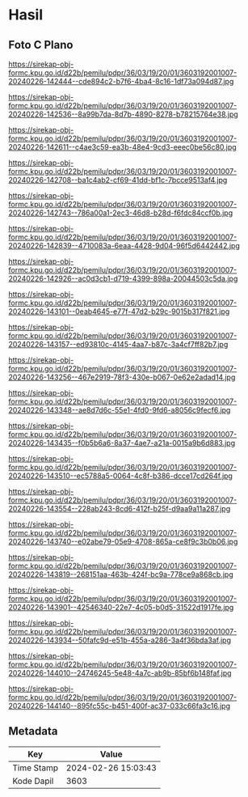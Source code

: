 # Hasil

## Foto C Plano

https://sirekap-obj-formc.kpu.go.id/d22b/pemilu/pdpr/36/03/19/20/01/3603192001007-20240226-142444--cde894c2-b7f6-4ba4-8c16-1df73a094d87.jpg

https://sirekap-obj-formc.kpu.go.id/d22b/pemilu/pdpr/36/03/19/20/01/3603192001007-20240226-142536--8a99b7da-8d7b-4890-8278-b78215764e38.jpg

https://sirekap-obj-formc.kpu.go.id/d22b/pemilu/pdpr/36/03/19/20/01/3603192001007-20240226-142611--c4ae3c59-ea3b-48e4-9cd3-eeec0be56c80.jpg

https://sirekap-obj-formc.kpu.go.id/d22b/pemilu/pdpr/36/03/19/20/01/3603192001007-20240226-142708--ba1c4ab2-cf69-41dd-bf1c-7bcce9513af4.jpg

https://sirekap-obj-formc.kpu.go.id/d22b/pemilu/pdpr/36/03/19/20/01/3603192001007-20240226-142743--786a00a1-2ec3-46d8-b28d-f6fdc84ccf0b.jpg

https://sirekap-obj-formc.kpu.go.id/d22b/pemilu/pdpr/36/03/19/20/01/3603192001007-20240226-142839--4710083a-6eaa-4428-9d04-96f5d6442442.jpg

https://sirekap-obj-formc.kpu.go.id/d22b/pemilu/pdpr/36/03/19/20/01/3603192001007-20240226-142926--ac0d3cb1-d719-4399-898a-20044503c5da.jpg

https://sirekap-obj-formc.kpu.go.id/d22b/pemilu/pdpr/36/03/19/20/01/3603192001007-20240226-143101--0eab4645-e77f-47d2-b29c-9015b317f821.jpg

https://sirekap-obj-formc.kpu.go.id/d22b/pemilu/pdpr/36/03/19/20/01/3603192001007-20240226-143157--ed93810c-4145-4aa7-b87c-3a4cf7ff82b7.jpg

https://sirekap-obj-formc.kpu.go.id/d22b/pemilu/pdpr/36/03/19/20/01/3603192001007-20240226-143256--467e2919-78f3-430e-b067-0e62e2adad14.jpg

https://sirekap-obj-formc.kpu.go.id/d22b/pemilu/pdpr/36/03/19/20/01/3603192001007-20240226-143348--ae8d7d6c-55e1-4fd0-9fd6-a8056c9fecf6.jpg

https://sirekap-obj-formc.kpu.go.id/d22b/pemilu/pdpr/36/03/19/20/01/3603192001007-20240226-143435--f0b5b6a6-8a37-4ae7-a21a-0015a9b6d883.jpg

https://sirekap-obj-formc.kpu.go.id/d22b/pemilu/pdpr/36/03/19/20/01/3603192001007-20240226-143510--ec5788a5-0064-4c8f-b386-dcce17cd264f.jpg

https://sirekap-obj-formc.kpu.go.id/d22b/pemilu/pdpr/36/03/19/20/01/3603192001007-20240226-143554--228ab243-8cd6-412f-b25f-d9aa9a11a287.jpg

https://sirekap-obj-formc.kpu.go.id/d22b/pemilu/pdpr/36/03/19/20/01/3603192001007-20240226-143740--e02abe79-05e9-4708-865a-ce8f9c3b0b06.jpg

https://sirekap-obj-formc.kpu.go.id/d22b/pemilu/pdpr/36/03/19/20/01/3603192001007-20240226-143819--268151aa-463b-424f-bc9a-778ce9a868cb.jpg

https://sirekap-obj-formc.kpu.go.id/d22b/pemilu/pdpr/36/03/19/20/01/3603192001007-20240226-143901--42546340-22e7-4c05-b0d5-31522d1917fe.jpg

https://sirekap-obj-formc.kpu.go.id/d22b/pemilu/pdpr/36/03/19/20/01/3603192001007-20240226-143934--50fafc9d-e51b-455a-a286-3a4f36bda3af.jpg

https://sirekap-obj-formc.kpu.go.id/d22b/pemilu/pdpr/36/03/19/20/01/3603192001007-20240226-144010--24746245-5e48-4a7c-ab9b-85bf6b148faf.jpg

https://sirekap-obj-formc.kpu.go.id/d22b/pemilu/pdpr/36/03/19/20/01/3603192001007-20240226-144140--895fc55c-b451-400f-ac37-033c66fa3c16.jpg


## Metadata

| Key        | Value               |
| ---------- | ------------------- |
| Time Stamp | 2024-02-26 15:03:43 |
| Kode Dapil | 3603                |



